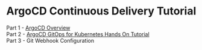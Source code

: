 # ArgoCD Continuous Delivery Tutorial

Part 1 - [ArgoCD Overview  ](https://youtu.be/nzlaZzK2nK0)  
Part 2 - [ArgoCD GitOps for Kubernetes Hands On Tutorial  ](https://youtu.be/fBd_tz6BALU)  
Part 3 - Git Webhook Configuration  
